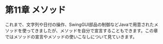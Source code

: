 # 第11章 メソッド
これまで、文字列や日付の操作、SwingGUI部品の制御などJavaで用意されたメソッドを使ってきましたが、メソッドを自分で宣言することもできます。この章ではメソッドの宣言やメソッドの使いこなしについて見ていきます。

